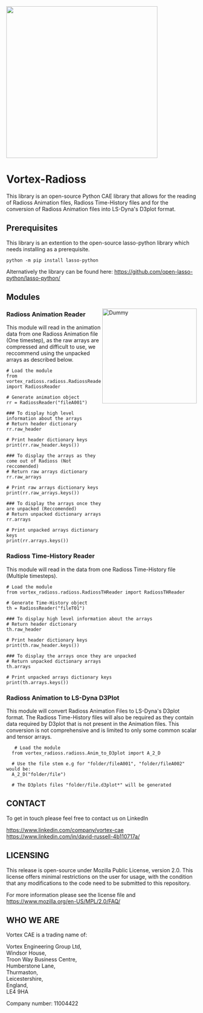 <picture>
  <!-- User prefers light mode: -->
  <source srcset="https://github.com/Vortex-CAE/Vortex-Radioss/blob/main/docs/Long_Logo_Light.png" align="left" width="400" media="(prefers-color-scheme: light)"/>
  <!-- User prefers dark mode: -->
  <source srcset="https://github.com/Vortex-CAE/Vortex-Radioss/blob/main/docs/Long_Logo_Dark.png" align="left" width="400"  media="(prefers-color-scheme: dark)"/>
  <!-- Else -->
  <img src="https://github.com/Vortex-CAE/Vortex-Radioss/blob/main/docs/Long_Logo_Light.png"  align="left" width="400"/>
</picture>
<br clear="all" />
<h1>Vortex-Radioss</h1>


This library is an open-source Python CAE library that allows for the reading of Radioss Animation files, Radioss Time-History files and for the conversion of Radioss Animation files into LS-Dyna's D3plot format.


Prerequisites
------------


This library is an extention to the open-source lasso-python library which needs installing as a prerequisite.


    python -m pip install lasso-python

Alternatively the library can be found here: https://github.com/open-lasso-python/lasso-python/

Modules
------------
<img align="right" width="250" src="https://github.com/Vortex-CAE/Vortex-Radioss/blob/main/docs/Dummy.png" alt="Dummy">

### Radioss Animation Reader
This module will read in the animation data from one Radioss Animation file (One timestep), as the raw arrays are compressed and difficult to use, we reccommend using the unpacked arrays as described below. 

    # Load the module
    from vortex_radioss.radioss.RadiossReader import RadiossReader
    
    # Generate animation object
    rr = RadiossReader("fileA001")

    ### To display high level information about the arrays
    # Return header dictionary
    rr.raw_header
    
    # Print header dictionary keys
    print(rr.raw_header.keys())

    ### To display the arrays as they come out of Radioss (Not reccomended)
    # Return raw arrays dictionary
    rr.raw_arrays
    
    # Print raw arrays dictionary keys
    print(rr.raw_arrays.keys())

    ### To display the arrays once they are unpacked (Reccomended)
    # Return unpacked dictionary arrays
    rr.arrays
    
    # Print unpacked arrays dictionary keys
    print(rr.arrays.keys())    

### Radioss Time-History Reader    
This module will read in the data from one Radioss Time-History file (Multiple timesteps).

    # Load the module
    from vortex_radioss.radioss.RadiossTHReader import RadiossTHReader
    
    # Generate Time-History object
    th = RadiossReader("fileT01")

    ### To display high level information about the arrays
    # Return header dictionary
    th.raw_header
    
    # Print header dictionary keys
    print(th.raw_header.keys())

    ### To display the arrays once they are unpacked
    # Return unpacked dictionary arrays
    th.arrays
    
    # Print unpacked arrays dictionary keys
    print(th.arrays.keys())     

### Radioss Animation to LS-Dyna D3Plot
This module will convert Radioss Animation Files to LS-Dyna's D3plot format. The Radioss Time-History files will also be required as they contain data required by D3plot that is not present in the Animation files. This conversion is not comprehensive and is limited to only some common scalar and tensor arrays.

       # Load the module
      from vortex_radioss.radioss.Anim_to_D3plot import A_2_D
      
      # Use the file stem e.g for "folder/fileA001", "folder/fileA002" would be:
      A_2_D("folder/file")
      
      # The D3plots files "folder/file.d3plot*" will be generated

CONTACT
------------
To get in touch please feel free to contact us on LinkedIn
 
https://www.linkedin.com/company/vortex-cae     
https://www.linkedin.com/in/david-russell-4b110717a/
      
LICENSING
------------

This release is open-source under Mozilla Public License, version 2.0.
This license offers minimal restrictions on the user for usage, with the condition that any modifications to the code need to be submitted to this repository.

For more information please see the license file and https://www.mozilla.org/en-US/MPL/2.0/FAQ/

WHO WE ARE
------------

Vortex CAE is a trading name of: 

Vortex Engineering Group Ltd,    
Windsor House,      
Troon Way Business Centre,    
Humberstone Lane,   
Thurmaston,     
Leicestershire,     
England,   
LE4 9HA  

Company number: 11004422
